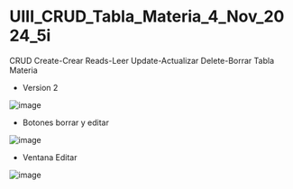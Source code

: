 # UIII_CRUD_Tabla_Materia_4_Nov_2024_5i
CRUD Create-Crear Reads-Leer Update-Actualizar Delete-Borrar Tabla Materia

- Version 2

![image](https://github.com/user-attachments/assets/67fd6047-81a5-4561-9afa-10a7967f6430)

- Botones borrar y editar

![image](https://github.com/user-attachments/assets/821a8a25-b33f-4dde-a583-5474dc132cf7)

- Ventana Editar

![image](https://github.com/user-attachments/assets/1588a289-4f2d-4709-a53b-dbc5b5cf6f1f)

